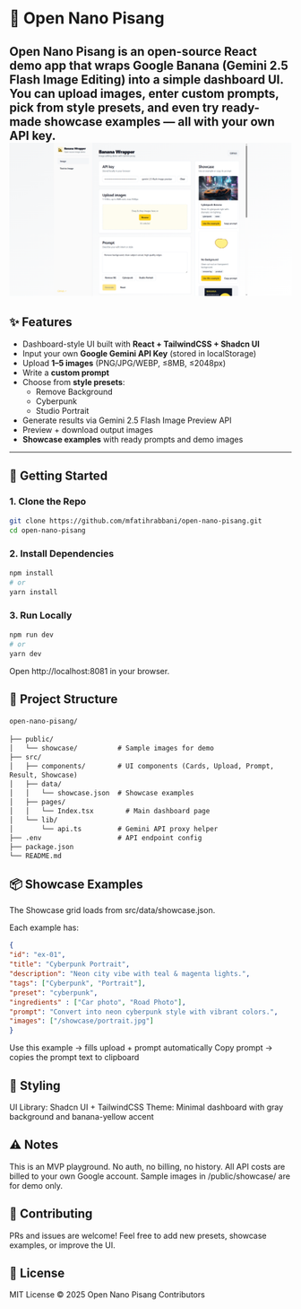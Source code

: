 # 🍌 Open Nano Pisang

Open Nano Pisang is an **open-source React demo app** that wraps **Google Banana (Gemini 2.5 Flash Image Editing)** into a simple dashboard UI. 
You can upload images, enter custom prompts, pick from style presets, and even try ready-made showcase examples — all with **your own API key**.
![Dashboard](/public/dashboard.png)
---

## ✨ Features
- Dashboard-style UI built with **React + TailwindCSS + Shadcn UI**
- Input your own **Google Gemini API Key** (stored in localStorage)
- Upload **1–5 images** (PNG/JPG/WEBP, ≤8MB, ≤2048px)
- Write a **custom prompt**
- Choose from **style presets**:
  - Remove Background  
  - Cyberpunk  
  - Studio Portrait
- Generate results via Gemini 2.5 Flash Image Preview API
- Preview + download output images
- **Showcase examples** with ready prompts and demo images

---

## 🚀 Getting Started

### 1. Clone the Repo
```bash
git clone https://github.com/mfatihrabbani/open-nano-pisang.git
cd open-nano-pisang
```

### 2. Install Dependencies
```bash
npm install
# or
yarn install
```

### 3. Run Locally
```bash
npm run dev
# or
yarn dev
```

Open http://localhost:8081 in your browser.

## 🧩 Project Structure

```pgsql
open-nano-pisang/

├── public/
│   └── showcase/          # Sample images for demo
├── src/
│   ├── components/        # UI components (Cards, Upload, Prompt, Result, Showcase)
│   ├── data/
│   │   └── showcase.json  # Showcase examples
│   ├── pages/
│   │   └── Index.tsx        # Main dashboard page
│   └── lib/
│       └── api.ts         # Gemini API proxy helper
├── .env                   # API endpoint config
├── package.json
└── README.md
```

## 📦 Showcase Examples

The Showcase grid loads from src/data/showcase.json.

Each example has:
```json
{
"id": "ex-01",
"title": "Cyberpunk Portrait",
"description": "Neon city vibe with teal & magenta lights.",
"tags": ["Cyberpunk", "Portrait"],
"preset": "cyberpunk",
"ingredients" : ["Car photo", "Road Photo"],
"prompt": "Convert into neon cyberpunk style with vibrant colors.",
"images": ["/showcase/portrait.jpg"]
}
```
Use this example → fills upload + prompt automatically
Copy prompt → copies the prompt text to clipboard

## 🎨 Styling

UI Library: Shadcn UI + TailwindCSS
Theme: Minimal dashboard with gray background and banana-yellow accent

## ⚠️ Notes

This is an MVP playground. No auth, no billing, no history.
All API costs are billed to your own Google account.
Sample images in /public/showcase/ are for demo only.

## 🤝 Contributing
PRs and issues are welcome!
Feel free to add new presets, showcase examples, or improve the UI.

## 📄 License
MIT License © 2025 Open Nano Pisang Contributors
